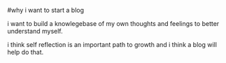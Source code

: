 #why i want to start a blog

i want to build a knowlegebase of my own thoughts and feelings to better understand myself.

i think self reflection is an important path to growth and i think a blog will help do that.
